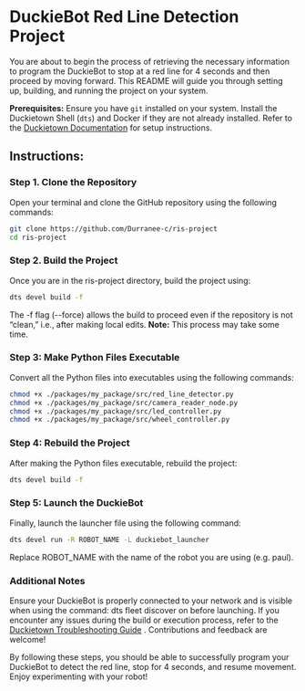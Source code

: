# DuckieBot Red Line Detection Project

You are about to begin the process of retrieving the necessary information to program the DuckieBot to stop at a red line for 4 seconds and then proceed by moving forward. This README will guide you through setting up, building, and running the project on your system.

**Prerequisites:** Ensure you have `git` installed on your system.
Install the Duckietown Shell (`dts`) and Docker if they are not already installed. Refer to the [Duckietown Documentation](https://docs.duckietown.com/daffy/) for setup instructions. 


## Instructions:

### Step 1. Clone the Repository

Open your terminal and clone the GitHub repository using the following commands:
```bash
git clone https://github.com/Durranee-c/ris-project 
cd ris-project
```

### Step 2. Build the Project

Once you are in the ris-project directory, build the project using:
```bash
dts devel build -f
```

The -f flag (--force) allows the build to proceed even if the repository is not “clean,” i.e., after making local edits.
**Note:** This process may take some time.


### Step 3: Make Python Files Executable

Convert all the Python files into executables using the following commands:
```bash
chmod +x ./packages/my_package/src/red_line_detector.py
chmod +x ./packages/my_package/src/camera_reader_node.py
chmod +x ./packages/my_package/src/led_controller.py
chmod +x ./packages/my_package/src/wheel_controller.py
```

### Step 4: Rebuild the Project

After making the Python files executable, rebuild the project:
``` bash
dts devel build -f
```

### Step 5: Launch the DuckieBot

Finally, launch the launcher file using the following command:
```bash
dts devel run -R ROBOT_NAME -L duckiebot_launcher
```

Replace ROBOT_NAME with the name of the robot you are using (e.g. paul).

### Additional Notes
Ensure your DuckieBot is properly connected to your network and is visible when using the command:
dts fleet discover
on before launching.
If you encounter any issues during the build or execution process, refer to the [Duckietown Troubleshooting Guide](https://docs.duckietown.com/daffy/opmanual-duckiebot/intro.html) .
Contributions and feedback are welcome! 

By following these steps, you should be able to successfully program your DuckieBot to detect the red line, stop for 4 seconds, and resume movement. Enjoy experimenting with your robot!
